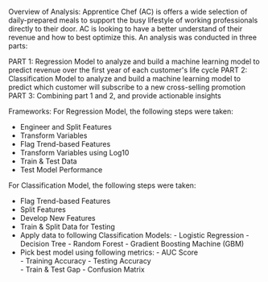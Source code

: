 
Overview of Analysis:
Apprentice Chef (AC) is offers a wide selection of daily-prepared meals to support the busy lifestyle of working professionals directly to their door. AC is looking to have a better understand of their revenue and how to best optimize this. An analysis was conducted in three parts:

PART 1: 	Regression Model to analyze and build a machine learning model to predict 
		revenue over the first year of each customer's life cycle 
PART 2: 	Classification Model to analyze and build a machine learning model to predict 
		which customer will subscribe to a new cross-selling promotion
PART 3: 	Combining part 1 and 2, and provide actionable insights 

Frameworks:
For Regression Model, the following steps were taken:

- Engineer and Split Features 
- Transform Variables
- Flag Trend-based Features 
- Transform Variables using Log10 
- Train & Test Data
- Test Model Performance 

For Classification Model, the following steps were taken:

- Flag Trend-based Features 
- Split Features 
- Develop New Features 
- Train & Split Data for Testing
- Apply data to following Classification Models:
        - Logistic Regression
        - Decision Tree
        - Random Forest
        - Gradient Boosting Machine (GBM)
- Pick best model using following metrics: 
        - AUC Score    
        - Training Accuracy
        - Testing Accuracy                     
        - Train & Test Gap 
        - Confusion Matrix 
